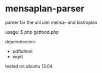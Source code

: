 mensaplan-parser
================

parser for the uni ulm mensa- and bistroplan

usage:
$ php getfood.php

dependencies:
 * pdftohtml
 * wget
 
tested on ubuntu 13.04
